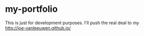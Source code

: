 my-portfolio
============
This is just for development purposes. I'll push the real deal to my http://joe-vanleeuwen.github.io/
